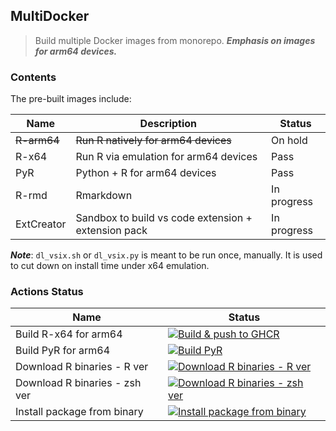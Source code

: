 ## MultiDocker

> Build multiple Docker images from monorepo.
> ***Emphasis on images for arm64 devices.***

### Contents

The pre-built images include:

|Name|Description|Status|
|---|---|---|
|~~R-arm64~~|~~Run R natively for arm64 devices~~|On hold|
|R-x64|Run R via emulation for arm64 devices|Pass|
|PyR|Python + R for arm64 devices|Pass|
|R-rmd|Rmarkdown|In progress|
|ExtCreator|Sandbox to build vs code extension + extension pack|In progress|

***Note***: `dl_vsix.sh` or `dl_vsix.py` is meant to be run once, manually. It is used to cut down on install time under x64 emulation.

### Actions Status

|Name|Status|
|---|---|
|Build R-x64 for arm64|[![Build & push to GHCR](https://github.com/kenf1/MultiDocker/actions/workflows/build.yml/badge.svg)](https://github.com/kenf1/MultiDocker/actions/workflows/build.yml)|
|Build PyR for arm64|[![Build PyR](https://github.com/kenf1/MultiDocker/actions/workflows/build_pyr.yml/badge.svg)](https://github.com/kenf1/MultiDocker/actions/workflows/build_pyr.yml)|
|Download R binaries - R ver|[![Download R binaries - R ver](https://github.com/kenf1/MultiDocker/actions/workflows/r-ver_dl.yml/badge.svg)](https://github.com/kenf1/MultiDocker/actions/workflows/r-ver_dl.yml)|
|Download R binaries - zsh ver|[![Download R binaries - zsh ver](https://github.com/kenf1/MultiDocker/actions/workflows/sh-ver_dl.yml/badge.svg)](https://github.com/kenf1/MultiDocker/actions/workflows/sh-ver_dl.yml)|
|Install package from binary|[![Install package from binary](https://github.com/kenf1/MultiDocker/actions/workflows/installR.yml/badge.svg)](https://github.com/kenf1/MultiDocker/actions/workflows/installR.yml)|
